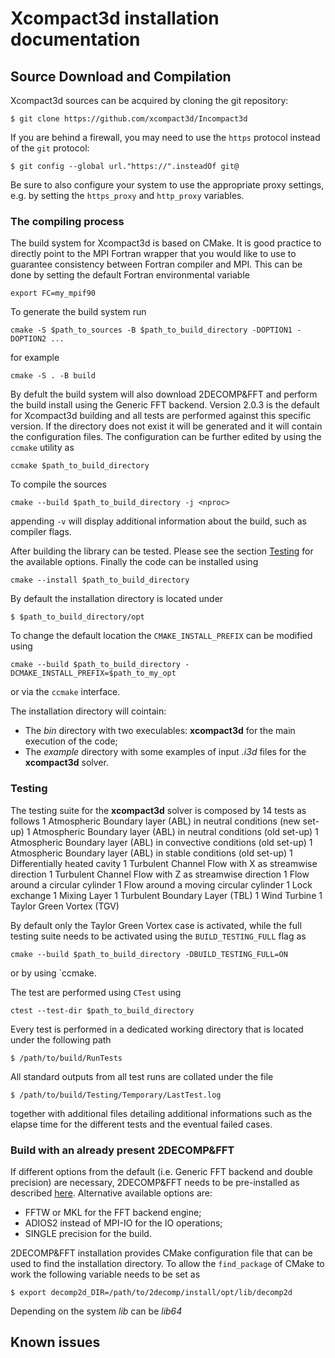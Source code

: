 Xcompact3d installation documentation
=====================================

## Source Download and Compilation

Xcompact3d sources can be acquired by cloning the git repository: 
```
$ git clone https://github.com/xcompact3d/Incompact3d
```
If you are behind a firewall, you may need to use the `https` protocol instead of the `git` protocol:
```
$ git config --global url."https://".insteadOf git@
```
Be sure to also configure your system to use the appropriate proxy settings, 
e.g. by setting the `https_proxy` and `http_proxy` variables.

### The compiling process

The build system for Xcompact3d is based on CMake. 
It is good practice to directly point to the 
MPI Fortran wrapper that you would like to use to guarantee consistency 
between Fortran compiler and MPI. 
This can be done by setting the default Fortran environmental variable 
```
export FC=my_mpif90
```
To generate the build system run 
```
cmake -S $path_to_sources -B $path_to_build_directory -DOPTION1 -DOPTION2 ... 
```
for example 
```
cmake -S . -B build  
```
By defult the build system will also download 2DECOMP&FFT 
and perform the build install using the
Generic FFT backend. Version 2.0.3 is the default for Xcompact3d building
and all tests are performed against this specific version.
If the directory does not exist it will be generated and it will contain the configuration files.
The configuration can be further
edited by using the `ccmake` utility as
```
ccmake $path_to_build_directory
```
To compile the sources 
```
cmake --build $path_to_build_directory -j <nproc>
```
appending `-v` will display additional information about the build, such as compiler flags.

After building the library can be tested. Please see the section [Testing](#testing-and-examples)
for the available options. 
Finally the code can be installed using 
```
cmake --install $path_to_build_directory
```
By default the installation directory is located under 
```
$ $path_to_build_directory/opt
```
To change the default location the `CMAKE_INSTALL_PREFIX` can be modified using 
```
cmake --build $path_to_build_directory -DCMAKE_INSTALL_PREFIX=$path_to_my_opt
```
or via the `ccmake` interface. 

The installation directory will cointain:
* The *bin* directory with two execulables: **xcompact3d** for the main execution of the code;
* The *example* directory with some examples of input *.i3d* files for the **xcompact3d** solver.

### Testing
The testing suite for the **xcompact3d** solver is composed by 14 tests as follows 
1 Atmospheric Boundary layer (ABL) in neutral conditions (new set-up)
1 Atmospheric Boundary layer (ABL) in neutral conditions (old set-up)
1 Atmospheric Boundary layer (ABL) in convective conditions (old set-up)
1 Atmospheric Boundary layer (ABL) in stable conditions (old set-up)
1 Differentially heated cavity
1 Turbulent Channel Flow with X as streamwise direction
1 Turbulent Channel Flow with Z as streamwise direction
1 Flow around a circular cylinder
1 Flow around a moving circular cylinder
1 Lock exchange
1 Mixing Layer
1 Turbulent Boundary Layer (TBL)
1 Wind Turbine
1 Taylor Green Vortex (TGV)

By default only the  Taylor Green Vortex case is activated, while the full 
testing suite needs to be activated using the `BUILD_TESTING_FULL` flag as 
```
cmake --build $path_to_build_directory -DBUILD_TESTING_FULL=ON 
```
or by using `ccmake.

The test are performed using `CTest` using 
```
ctest --test-dir $path_to_build_directory
```

Every test is performed in a dedicated working directory that is located under the following path 
```
$ /path/to/build/RunTests
```
All standard outputs from all test runs are collated under the file
```
$ /path/to/build/Testing/Temporary/LastTest.log
```
together with additional files detailing additional informations such as 
the elapse time for the different tests and the eventual failed cases. 

### Build with an already present 2DECOMP&FFT
If different options from the default 
(i.e. Generic FFT backend and double precision) are necessary, 
2DECOMP&FFT needs to be pre-installed as described [here](https://github.com/2decomp-fft/2decomp-fft/blob/dev/INSTALL.md).
Alternative available options are: 
* FFTW or MKL for the FFT backend engine;
* ADIOS2 instead of MPI-IO for the IO operations;
* SINGLE precision for the build.

2DECOMP&FFT installation provides CMake configuration file that can be used to find the installation directory. 
To allow the `find_package` of CMake to work the following variable needs to be set as
```
$ export decomp2d_DIR=/path/to/2decomp/install/opt/lib/decomp2d 
```
Depending on the system *lib* can be *lib64* 

## Known issues




